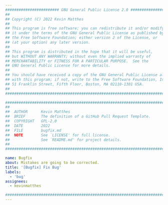 ```yaml
---
######################## GNU General Public License 2.0 ########################
##                                                                            ##
## Copyright (C) 2022 Kevin Matthes                                           ##
##                                                                            ##
## This program is free software; you can redistribute it and/or modify       ##
## it under the terms of the GNU General Public License as published by       ##
## the Free Software Foundation; either version 2 of the License, or          ##
## (at your option) any later version.                                        ##
##                                                                            ##
## This program is distributed in the hope that it will be useful,            ##
## but WITHOUT ANY WARRANTY; without even the implied warranty of             ##
## MERCHANTABILITY or FITNESS FOR A PARTICULAR PURPOSE.  See the              ##
## GNU General Public License for more details.                               ##
##                                                                            ##
## You should have received a copy of the GNU General Public License along    ##
## with this program; if not, write to the Free Software Foundation, Inc.,    ##
## 51 Franklin Street, Fifth Floor, Boston, MA 02110-1301 USA.                ##
##                                                                            ##
################################################################################

################################################################################
##
##  AUTHOR      Kevin Matthes
##  BRIEF       The definition of a GitHub Pull Request Template.
##  COPYRIGHT   GPL-2.0
##  DATE        2022
##  FILE        bugfix.md
##  NOTE        See `LICENSE' for full license.
##              See `README.md' for project details.
##
################################################################################

name: Bugfix
about: Mistakes are going to be corrected.
title: '[Bugfix] Fix Bug'
labels:
  - 'bug'
assignees:
  - kevinmatthes

################################################################################
---
```

